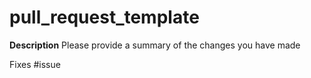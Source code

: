 # pull\_request\_template

**Description** Please provide a summary of the changes you have made

Fixes \#issue

